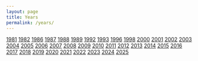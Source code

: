 ```yaml
---
layout: page
title: Years
permalink: /years/
---
```


<div class="grid">
<a href='{{ site.baseurl }}/years/1981'>1981</a>
<a href='{{ site.baseurl }}/years/1982'>1982</a>
<a href='{{ site.baseurl }}/years/1986'>1986</a>
<a href='{{ site.baseurl }}/years/1987'>1987</a>
<a href='{{ site.baseurl }}/years/1988'>1988</a>
<a href='{{ site.baseurl }}/years/1989'>1989</a>
<a href='{{ site.baseurl }}/years/1992'>1992</a>
<a href='{{ site.baseurl }}/years/1993'>1993</a>
<a href='{{ site.baseurl }}/years/1996'>1996</a>
<a href='{{ site.baseurl }}/years/1998'>1998</a>
<a href='{{ site.baseurl }}/years/2000'>2000</a>
<a href='{{ site.baseurl }}/years/2001'>2001</a>
<a href='{{ site.baseurl }}/years/2002'>2002</a>
<a href='{{ site.baseurl }}/years/2003'>2003</a>
<a href='{{ site.baseurl }}/years/2004'>2004</a>
<a href='{{ site.baseurl }}/years/2005'>2005</a>
<a href='{{ site.baseurl }}/years/2006'>2006</a>
<a href='{{ site.baseurl }}/years/2007'>2007</a>
<a href='{{ site.baseurl }}/years/2008'>2008</a>
<a href='{{ site.baseurl }}/years/2009'>2009</a>
<a href='{{ site.baseurl }}/years/2010'>2010</a>
<a href='{{ site.baseurl }}/years/2011'>2011</a>
<a href='{{ site.baseurl }}/years/2012'>2012</a>
<a href='{{ site.baseurl }}/years/2013'>2013</a>
<a href='{{ site.baseurl }}/years/2014'>2014</a>
<a href='{{ site.baseurl }}/years/2015'>2015</a>
<a href='{{ site.baseurl }}/years/2016'>2016</a>
<a href='{{ site.baseurl }}/years/2017'>2017</a>
<a href='{{ site.baseurl }}/years/2018'>2018</a>
<a href='{{ site.baseurl }}/years/2019'>2019</a>
<a href='{{ site.baseurl }}/years/2020'>2020</a>
<a href='{{ site.baseurl }}/years/2021'>2021</a>
<a href='{{ site.baseurl }}/years/2022'>2022</a>
<a href='{{ site.baseurl }}/years/2023'>2023</a>
<a href='{{ site.baseurl }}/years/2024'>2024</a>
<a href='{{ site.baseurl }}/years/2025'>2025</a>
</div>
